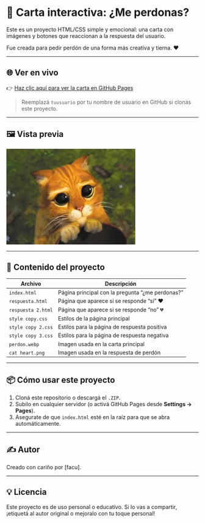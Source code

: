 # 💌 Carta interactiva: ¿Me perdonas?

Este es un proyecto HTML/CSS simple y emocional: una carta con imágenes y botones que reaccionan a la respuesta del usuario.

Fue creada para pedir perdón de una forma más creativa y tierna. ❤️

---

## 🌐 Ver en vivo

👉 [Haz clic aquí para ver la carta en GitHub Pages](https://tuusuario.github.io/mi-carta-github/)

> Reemplazá `tuusuario` por tu nombre de usuario en GitHub si clonás este proyecto.

---

## 🖼️ Vista previa

![Vista previa](perdon.webp)

---

## 📁 Contenido del proyecto

| Archivo                | Descripción                                      |
|------------------------|--------------------------------------------------|
| `index.html`           | Página principal con la pregunta “¿me perdonas?” |
| `respuesta.html`       | Página que aparece si se responde “sí” ❤️        |
| `respuesta 2.html`     | Página que aparece si se responde “no” 💔        |
| `style copy.css`       | Estilos de la página principal                  |
| `style copy 2.css`     | Estilos para la página de respuesta positiva    |
| `style copy 3.css`     | Estilos para la página de respuesta negativa    |
| `perdon.webp`          | Imagen usada en la carta principal              |
| `cat heart.png`        | Imagen usada en la respuesta de perdón          |

---

## 📦 Cómo usar este proyecto

1. Cloná este repositorio o descargá el `.ZIP`.
2. Subilo en cualquier servidor (o activá GitHub Pages desde **Settings → Pages**).
3. Asegurate de que `index.html` esté en la raíz para que se abra automáticamente.

---

## ✍️ Autor

Creado con cariño por [facu].

---

## 💡 Licencia

Este proyecto es de uso personal o educativo. Si lo vas a compartir, ¡etiquetá al autor original o mejoralo con tu toque personal!

